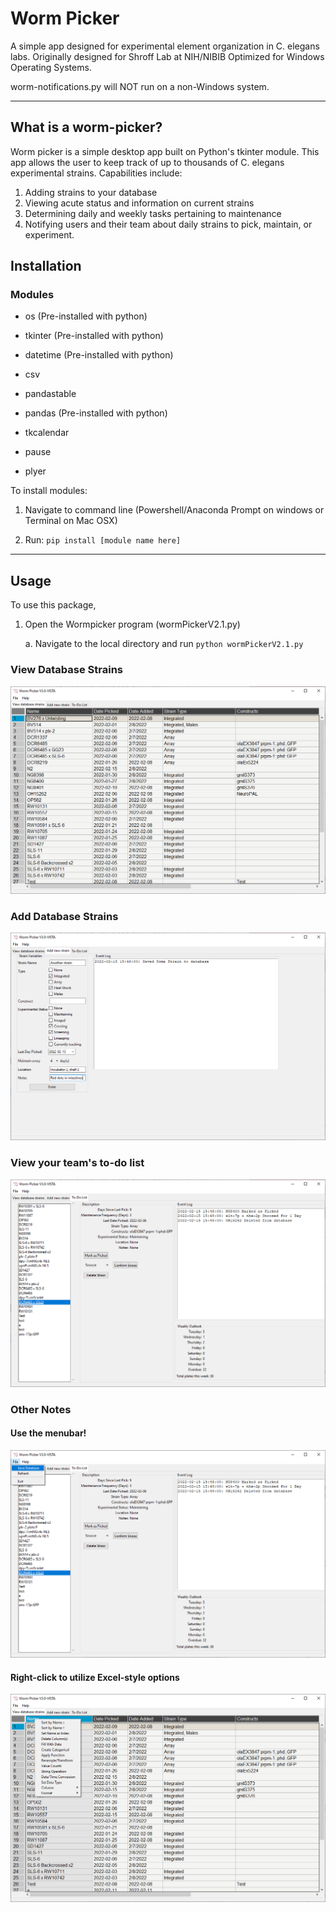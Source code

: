 # Worm Picker
A simple app designed for experimental element organization in C. elegans labs. Originally designed for Shroff Lab at NIH/NIBIB
Optimized for Windows Operating Systems. 

worm-notifications.py will NOT run on a non-Windows system. 

____________________________________________________________
## What is a worm-picker?

Worm picker is a simple desktop app built on Python's tkinter module. This app allows the user to keep track of up to thousands of C. elegans experimental strains. Capabilities include: 
1. Adding strains to your database
2. Viewing acute status and information on current strains
3. Determining daily and weekly tasks pertaining to maintenance
4. Notifying users and their team about daily strains to pick, maintain, or experiment.

## Installation

### Modules

- os (Pre-installed with python)

- tkinter (Pre-installed with python)

- datetime (Pre-installed with python)

- csv

- pandastable

- pandas (Pre-installed with python) 

- tkcalendar 

- pause

- plyer


To install modules: 
1. Navigate to command line (Powershell/Anaconda Prompt on windows or Terminal on Mac OSX)

2. Run: `pip install [module name here]`



____________________________________________________________
## Usage

To use this package, 

1.	Open the Wormpicker program (wormPickerV2.1.py)
	
    a.	Navigate to the local directory and run `python wormPickerV2.1.py`
    

### View Database Strains

![View your database](images/wp_view.PNG)

### Add Database Strains

![Add strains to your database](images/wp_add.PNG)

### View your team's to-do list

![view the to-do list](images/wp_todo.PNG)

### Other Notes

#### Use the menubar!

![Save images](images/wp_save.PNG)

#### Right-click to utilize Excel-style options

![Use right click in view window](images/wp_viewopt.PNG)
	
	

	

